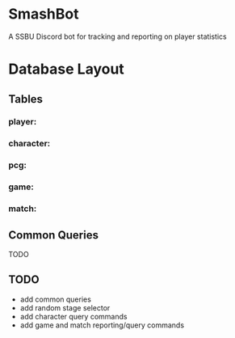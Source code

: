 # SmashBot
A SSBU Discord bot for tracking and reporting on player statistics

# Database Layout

## Tables

### player:


### character:


### pcg:


### game:


### match:


## Common Queries

TODO

## TODO
- add common queries
- add random stage selector
- add character query commands
- add game and match reporting/query commands
